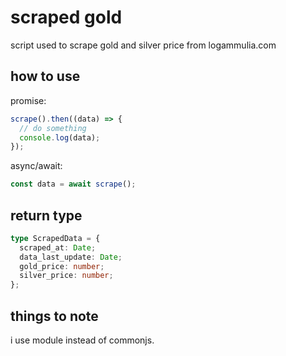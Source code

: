 # scraped gold

script used to scrape gold and silver price from logammulia.com

## how to use

promise:

```ts
scrape().then((data) => {
  // do something
  console.log(data);
});
```

async/await:

```ts
const data = await scrape();
```

## return type

```ts
type ScrapedData = {
  scraped_at: Date;
  data_last_update: Date;
  gold_price: number;
  silver_price: number;
};
```

## things to note

i use module instead of commonjs.
